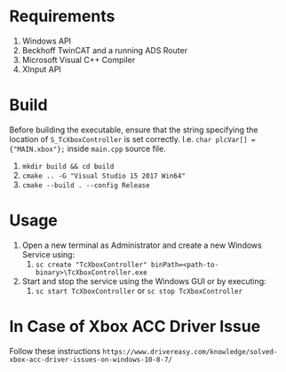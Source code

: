 # Requirements
1. Windows API
2. Beckhoff TwinCAT and a running ADS Router
3. Microsoft Visual C++ Compiler
4. XInput API

# Build
Before building the executable, ensure that the string specifying the location of `S_TcXboxController` is set correctly. I.e. `char plcVar[] = {"MAIN.xbox"};` inside `main.cpp` source file.
1. `mkdir build && cd build`
2. `cmake .. -G "Visual Studio 15 2017 Win64"`
3. `cmake --build . --config Release`

# Usage
1. Open a new terminal as Administrator and create a new Windows Service using:
   1. `sc create "TcXboxController" binPath=<path-to-binary>\TcXboxController.exe`
2. Start and stop the service using the Windows GUI or by executing:
   1. `sc start TcXboxController` or `sc stop TcXboxController`

# In Case of Xbox ACC Driver Issue
Follow these instructions `https://www.drivereasy.com/knowledge/solved-xbox-acc-driver-issues-on-windows-10-8-7/`